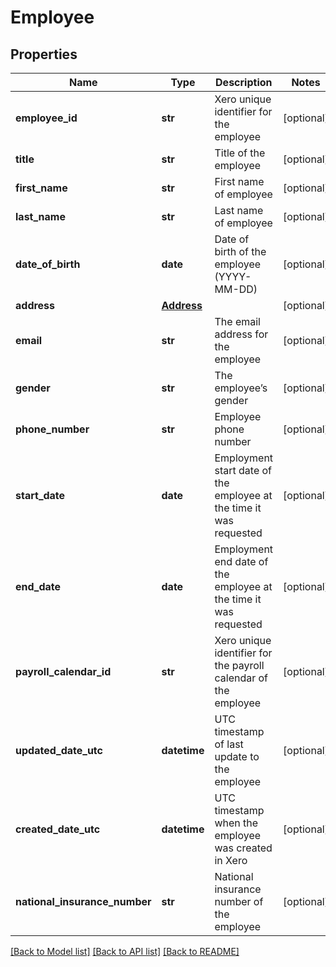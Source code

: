 # Employee

## Properties
Name | Type | Description | Notes
------------ | ------------- | ------------- | -------------
**employee_id** | **str** | Xero unique identifier for the employee | [optional] 
**title** | **str** | Title of the employee | [optional] 
**first_name** | **str** | First name of employee | [optional] 
**last_name** | **str** | Last name of employee | [optional] 
**date_of_birth** | **date** | Date of birth of the employee (YYYY-MM-DD) | [optional] 
**address** | [**Address**](Address.md) |  | [optional] 
**email** | **str** | The email address for the employee | [optional] 
**gender** | **str** | The employee’s gender | [optional] 
**phone_number** | **str** | Employee phone number | [optional] 
**start_date** | **date** | Employment start date of the employee at the time it was requested | [optional] 
**end_date** | **date** | Employment end date of the employee at the time it was requested | [optional] 
**payroll_calendar_id** | **str** | Xero unique identifier for the payroll calendar of the employee | [optional] 
**updated_date_utc** | **datetime** | UTC timestamp of last update to the employee | [optional] 
**created_date_utc** | **datetime** | UTC timestamp when the employee was created in Xero | [optional] 
**national_insurance_number** | **str** | National insurance number of the employee | [optional] 

[[Back to Model list]](../README.md#documentation-for-models) [[Back to API list]](../README.md#documentation-for-api-endpoints) [[Back to README]](../README.md)


